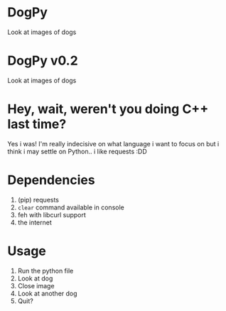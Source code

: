 # DogPy
Look at images of dogs

# DogPy v0.2
Look at images of dogs

# Hey, wait, weren't you doing C++ last time?
Yes i was! I'm really indecisive on what language i want to focus on but i
think i may settle on Python.. i like requests :DD

# Dependencies
1. (pip) requests
2. `clear` command available in console
3. feh with libcurl support
4. the internet

# Usage
1. Run the python file
2. Look at dog
3. Close image
4. Look at another dog
5. Quit?
